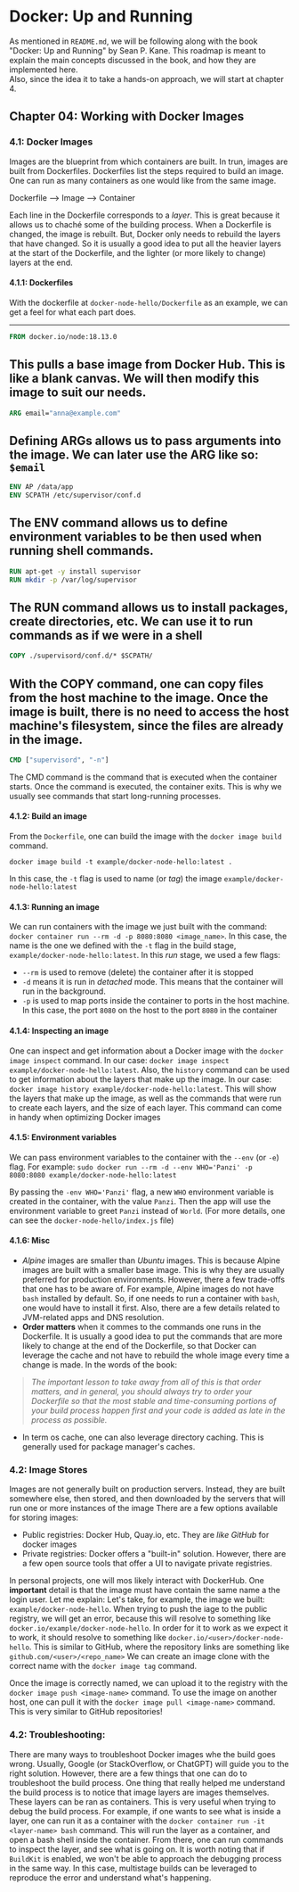 # Docker: Up and Running

As mentioned in `README.md`, we will be following along with the book "Docker: Up and Running" by Sean P. Kane. This roadmap is meant to explain the main concepts discussed in the book, and how they are implemented here.<br>
Also, since the idea it to take a hands-on approach, we will start at chapter 4.

## Chapter 04: Working with Docker Images
### 4.1: Docker Images
Images are the blueprint from which containers are built. In trun, images are built from Dockerfiles.
Dockerfiles list the steps required to build an image. One can run as many containers as one would like from the same image.

Dockerfile --> Image --> Container

Each line in the Dockerfile corresponds to a *layer*. This is great because it allows us to chaché some of the building process. When a Dockerfile is changed, the image is rebuilt. But, Docker only needs to rebuild the layers that have changed. 
So it is usually a good idea to put all the heavier layers at the start of the Dockerfile, and the lighter (or more likely to change) layers at the end.

#### 4.1.1: Dockerfiles
With the dockerfile at `docker-node-hello/Dockerfile` as an example, we can get a feel for what each part does.

---
```dockerfile
FROM docker.io/node:18.13.0
```
This pulls a base image from Docker Hub. This is like a blank canvas. We will then modify this image to suit our needs.
---
```dockerfile
ARG email="anna@example.com"
```
Defining ARGs allows us to pass arguments into the image. We can later use the ARG like so: `$email`
---
```dockerfile
ENV AP /data/app
ENV SCPATH /etc/supervisor/conf.d
```
The ENV command allows us to define environment variables to be then used when running shell commands.
---
```dockerfile
RUN apt-get -y install supervisor
RUN mkdir -p /var/log/supervisor
```
The RUN command allows us to install packages, create directories, etc. We can use it to run commands as if we were in a shell
---
```dockerfile
COPY ./supervisord/conf.d/* $SCPATH/
```
With the COPY command, one can copy files from the host machine to the image. Once the image is built, there is no need to access the host machine's filesystem, since the files are already in the image.
---
```dockerfile
CMD ["supervisord", "-n"]
```
The CMD command is the command that is executed when the container starts. Once the command is executed, the container exits.
This is why we usually see commands that start long-running processes.


#### 4.1.2: Build an image
From the `Dockerfile`, one can build the image with the `docker image build` command.
```
docker image build -t example/docker-node-hello:latest .
```

In this case, the `-t` flag is used to name (or *tag*) the image `example/docker-node-hello:latest`

#### 4.1.3: Running an image
We can run containers with the image we just built with the command: `docker container run --rm -d -p 8080:8080 <image_name>`. In this case, the name is the one we defined with the `-t` flag in the build stage, `example/docker-node-hello:latest`.
In this *run* stage, we used a few flags:
- `--rm` is used to remove (delete) the container after it is stopped
- `-d` means it is run in *detached* mode. This means that the container will run in the background.
- `-p` is used to map ports inside the container to ports in the host machine. In this case, the port `8080` on the host to the port `8080` in the container

#### 4.1.4: Inspecting an image
One can inspect and get information about a Docker image with the `docker image inspect` command.
In our case:
`docker image inspect example/docker-node-hello:latest`.
Also, the `history` command can be used to get information about the layers that make up the image. In our case: `docker image history example/docker-node-hello:latest`. 
This will show the layers that make up the image, as well as the commands that were run to create each layers, and the size of each layer. This command can come in handy when optimizing Docker images

#### 4.1.5: Environment variables
We can pass environment variables to the container with the `--env` (or `-e`) flag. For example: `sudo docker run --rm -d --env WHO='Panzi' -p 8080:8080 example/docker-node-hello:latest`

By passing the `-env WHO='Panzi'` flag, a new `WHO` environment variable is created in the container, with the value `Panzi`. Then the app will use the environment variable to greet `Panzi` instead of `World`. (For more details, one can see the `docker-node-hello/index.js` file)


#### 4.1.6: Misc
- *Alpine* images are smaller than *Ubuntu* images. This is because Alpine images are built with a smaller base image. This is why they are usually preferred for production environments. However, there a few trade-offs that one has to be aware of. For example, Alpine images do not have `bash` installed by default. So, if one needs to run a container with `bash`, one would have to install it first. Also, there are a few details related to JVM-related apps and DNS resolution.
- **Order matters** when it commes to the commands one runs in the Dockerfile. It is usually a good idea to put the commands that are more likely to change at the end of the Dockerfile, so that Docker can leverage the cache and not have to rebuild the whole image every time a change is made.
In the words of the book:
> *The important lesson to take away from all of this is that order matters, and in general, you should always try to order your Dockerfile so that the most stable and time-consuming portions of your build process happen first and your code is added as late in the process as possible.*
- In term os cache, one can also leverage directory caching. This is generally used for package manager's caches.

### 4.2: Image Stores
Images are not generally built on production servers. Instead, they are built somewhere else, then stored, and then downloaded by the servers that will run one or more instances of the image
There are a few options available for storing images:
- Public registries: Docker Hub, Quay.io, etc. They are *like GitHub* for docker images
- Private registries: Docker offers a "built-in" solution. However, there are a few open source tools that offer a UI to navigate private registries. 


In personal projects, one will mos likely interact with DockerHub. One **important** detail is that the image must have contain the same name a the login user. Let me explain:
Let's take, for example, the image we built: `example/docker-node-hello`. When trying to push the iage to the public registry, we will get an error, because this will resolve to something like `docker.io/example/docker-node-hello`. In order for it to work as we expect it to work, it should resolve to something like `docker.io/<user>/docker-node-hello`. This is similar to GitHub, where the repository links are something like `github.com/<user>/<repo_name>`
We can create an image clone with the correct name with the `docker image tag` command. 

Once the image is correctly named, we can upload it to the registry with the `docker image push <image-name>` command.
To use the image on another host, one can pull it with the `docker image pull <image-name>` command.
This is very similar to GitHub repositories!

### 4.2: Troubleshooting:
There are many ways to troubleshoot Docker images whe the build goes wrong. Usually, Google (or StackOverflow, or ChatGPT) will guide you to the right solution. However, there are a few things that one can do to troubleshoot the build process. 
One thing that really helped me understand the build process is to notice that image layers are images themselves. These layers can be ran as containers. This is very useful when trying to debug the build process. For example, if one wants to see what is inside a layer, one can run it as a container with the `docker container run -it <layer-name> bash` command. This will run the layer as a container, and open a bash shell inside the container. From there, one can run commands to inspect the layer, and see what is going on.
It is worth noting that if `BuildKit` is enabled, we won't be able to approach the debugging process in the same way. In this case, multistage builds can be leveraged to reproduce the error and understand what's happening.
